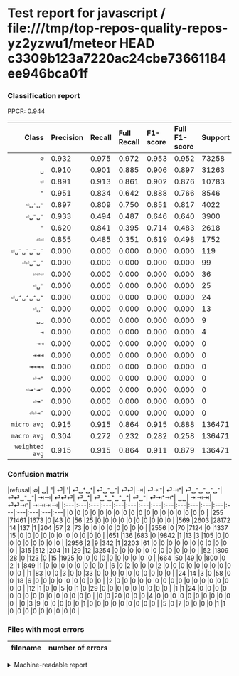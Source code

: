 # Test report for javascript / file:///tmp/top-repos-quality-repos-yz2yzwu1/meteor HEAD c3309b123a7220ac24cbe73661184ee946bca01f

### Classification report

PPCR: 0.944

| Class | Precision | Recall | Full Recall | F1-score | Full F1-score | Support | Full Support | PPCR |
|------:|:----------|:-------|:------------|:---------|:---------|:--------|:-------------|:-----|
| `∅` | 0.932| 0.975| 0.972| 0.953| 0.952| 73258| 73513| 0.997 |
| `␣` | 0.910| 0.901| 0.885| 0.906| 0.897| 31263| 31832| 0.982 |
| `⏎` | 0.891| 0.913| 0.861| 0.902| 0.876| 10783| 11434| 0.943 |
| `"` | 0.951| 0.834| 0.642| 0.888| 0.766| 8546| 11102| 0.770 |
| `⏎␣⁺␣⁺` | 0.897| 0.809| 0.750| 0.851| 0.817| 4022| 4337| 0.927 |
| `⏎␣⁻␣⁻` | 0.933| 0.494| 0.487| 0.646| 0.640| 3900| 3952| 0.987 |
| `'` | 0.620| 0.841| 0.395| 0.714| 0.483| 2618| 5574| 0.470 |
| `⏎⏎` | 0.855| 0.485| 0.351| 0.619| 0.498| 1752| 2416| 0.725 |
| `⏎␣⁻␣⁻␣⁻␣⁻` | 0.000| 0.000| 0.000| 0.000| 0.000| 119| 120| 0.992 |
| `⏎⏎␣⁻␣⁻` | 0.000| 0.000| 0.000| 0.000| 0.000| 99| 123| 0.805 |
| `⏎⏎⏎` | 0.000| 0.000| 0.000| 0.000| 0.000| 36| 48| 0.750 |
| `⏎␣⁺` | 0.000| 0.000| 0.000| 0.000| 0.000| 25| 26| 0.962 |
| `⏎␣⁺␣⁺␣⁺␣⁺` | 0.000| 0.000| 0.000| 0.000| 0.000| 24| 24| 1.000 |
| `⏎␣⁻` | 0.000| 0.000| 0.000| 0.000| 0.000| 13| 13| 1.000 |
| `␣␣` | 0.000| 0.000| 0.000| 0.000| 0.000| 9| 14| 0.643 |
| `⇥` | 0.000| 0.000| 0.000| 0.000| 0.000| 4| 10| 0.400 |
| `⇥⇥` | 0.000| 0.000| 0.000| 0.000| 0.000| 0| 2| 0.000 |
| `⇥⇥⇥` | 0.000| 0.000| 0.000| 0.000| 0.000| 0| 0| 0.000 |
| `⇥⇥⇥⇥` | 0.000| 0.000| 0.000| 0.000| 0.000| 0| 0| 0.000 |
| `⏎⇥⁺` | 0.000| 0.000| 0.000| 0.000| 0.000| 0| 0| 0.000 |
| `⏎⇥⁺⇥⁺` | 0.000| 0.000| 0.000| 0.000| 0.000| 0| 0| 0.000 |
| `⏎⇥⁻` | 0.000| 0.000| 0.000| 0.000| 0.000| 0| 0| 0.000 |
| `⏎⏎⇥⁻` | 0.000| 0.000| 0.000| 0.000| 0.000| 0| 0| 0.000 |
| `micro avg` | 0.915| 0.915| 0.864| 0.915| 0.888| 136471| 144540| 0.944 |
| `macro avg` | 0.304| 0.272| 0.232| 0.282| 0.258| 136471| 144540| 0.944 |
| `weighted avg` | 0.915| 0.915| 0.864| 0.911| 0.879| 136471| 144540| 0.944 |

### Confusion matrix

|refusal|  ∅| ␣| "| ⏎| '| ⏎␣⁺␣⁺| ⏎␣⁻␣⁻| ⏎⏎| ⇥| ⏎⇥⁻| ⏎⇥⁺| ⏎␣⁻␣⁻␣⁻␣⁻| ⏎⏎␣⁻␣⁻| ⇥⇥| ⏎⏎⏎| ⏎␣⁺| ⏎␣⁺␣⁺␣⁺␣⁺| ⏎␣⁻| ⏎⇥⁺⇥⁺| ␣␣| ⇥⇥⇥| ⏎⏎⇥⁻| ⇥⇥⇥⇥| 
|:---|:---|:---|:---|:---|:---|:---|:---|:---|:---|:---|:---|:---|:---|:---|:---|:---|:---|
|0 |0 |0 |0 |0 |0 |0 |0 |0 |0 |0 |0 |0 |0 |0 |0 |0 |0 |
|255 |71461 |1673 |0 |43 |0 |56 |25 |0 |0 |0 |0 |0 |0 |0 |0 |0 |0 |
|569 |2603 |28172 |14 |137 |1 |204 |57 |2 |73 |0 |0 |0 |0 |0 |0 |0 |0 |
|2556 |0 |70 |7124 |0 |1337 |15 |0 |0 |0 |0 |0 |0 |0 |0 |0 |0 |0 |
|651 |136 |683 |0 |9842 |1 |13 |3 |105 |0 |0 |0 |0 |0 |0 |0 |0 |0 |
|2956 |2 |9 |342 |1 |2203 |61 |0 |0 |0 |0 |0 |0 |0 |0 |0 |0 |0 |
|315 |512 |204 |11 |29 |12 |3254 |0 |0 |0 |0 |0 |0 |0 |0 |0 |0 |0 |
|52 |1809 |28 |0 |123 |0 |15 |1925 |0 |0 |0 |0 |0 |0 |0 |0 |0 |0 |
|664 |50 |49 |0 |800 |0 |2 |1 |849 |1 |0 |0 |0 |0 |0 |0 |0 |0 |
|6 |0 |2 |0 |0 |0 |2 |0 |0 |0 |0 |0 |0 |0 |0 |0 |0 |0 |
|1 |83 |0 |0 |3 |0 |0 |33 |0 |0 |0 |0 |0 |0 |0 |0 |0 |0 |
|24 |14 |3 |0 |58 |0 |0 |18 |6 |0 |0 |0 |0 |0 |0 |0 |0 |0 |
|2 |0 |0 |0 |0 |0 |0 |0 |0 |0 |0 |0 |0 |0 |0 |0 |0 |0 |
|12 |1 |0 |0 |5 |0 |1 |0 |29 |0 |0 |0 |0 |0 |0 |0 |0 |0 |
|1 |1 |24 |0 |0 |0 |0 |0 |0 |0 |0 |0 |0 |0 |0 |0 |0 |0 |
|0 |0 |20 |0 |0 |0 |4 |0 |0 |0 |0 |0 |0 |0 |0 |0 |0 |0 |
|0 |3 |9 |0 |0 |0 |0 |0 |1 |0 |0 |0 |0 |0 |0 |0 |0 |0 |
|5 |0 |7 |0 |0 |0 |0 |1 |1 |0 |0 |0 |0 |0 |0 |0 |0 |0 |

### Files with most errors

| filename | number of errors|
|:----:|:-----|

<details>
    <summary>Machine-readable report</summary>
```json
{
  "cl_report": {"\"": {"f1-score": 0.8884454698509696, "precision": 0.9510078761180083, "recall": 0.833606365551135, "support": 8546}, "\u0027": {"f1-score": 0.7138690861957228, "precision": 0.6198649409116489, "recall": 0.8414820473644004, "support": 2618}, "macro avg": {"f1-score": 0.2816597039407029, "precision": 0.3038992429905628, "recall": 0.27181086143989275, "support": 136471}, "micro avg": {"f1-score": 0.9146998263367307, "precision": 0.9146998263367309, "recall": 0.9146998263367309, "support": 136471}, "weighted avg": {"f1-score": 0.9112250455224377, "precision": 0.9147589973167217, "recall": 0.9146998263367309, "support": 136471}, "\u21e5": {"f1-score": 0.0, "precision": 0.0, "recall": 0.0, "support": 4}, "\u21e5\u21e5": {"f1-score": 0.0, "precision": 0.0, "recall": 0.0, "support": 0}, "\u21e5\u21e5\u21e5": {"f1-score": 0.0, "precision": 0.0, "recall": 0.0, "support": 0}, "\u21e5\u21e5\u21e5\u21e5": {"f1-score": 0.0, "precision": 0.0, "recall": 0.0, "support": 0}, "\u2205": {"f1-score": 0.9532391134706836, "precision": 0.9319986957939355, "recall": 0.9754702558082394, "support": 73258}, "\u23ce": {"f1-score": 0.9019428152492669, "precision": 0.8914047640612264, "recall": 0.9127330056570527, "support": 10783}, "\u23ce\u21e5\u207a": {"f1-score": 0.0, "precision": 0.0, "recall": 0.0, "support": 0}, "\u23ce\u21e5\u207a\u21e5\u207a": {"f1-score": 0.0, "precision": 0.0, "recall": 0.0, "support": 0}, "\u23ce\u21e5\u207b": {"f1-score": 0.0, "precision": 0.0, "recall": 0.0, "support": 0}, "\u23ce\u23ce": {"f1-score": 0.6185792349726776, "precision": 0.8549848942598187, "recall": 0.4845890410958904, "support": 1752}, "\u23ce\u23ce\u21e5\u207b": {"f1-score": 0.0, "precision": 0.0, "recall": 0.0, "support": 0}, "\u23ce\u23ce\u23ce": {"f1-score": 0.0, "precision": 0.0, "recall": 0.0, "support": 36}, "\u23ce\u23ce\u2423\u207b\u2423\u207b": {"f1-score": 0.0, "precision": 0.0, "recall": 0.0, "support": 99}, "\u23ce\u2423\u207a": {"f1-score": 0.0, "precision": 0.0, "recall": 0.0, "support": 25}, "\u23ce\u2423\u207a\u2423\u207a": {"f1-score": 0.8508301738789383, "precision": 0.8971601874827682, "recall": 0.809050223769269, "support": 4022}, "\u23ce\u2423\u207a\u2423\u207a\u2423\u207a\u2423\u207a": {"f1-score": 0.0, "precision": 0.0, "recall": 0.0, "support": 24}, "\u23ce\u2423\u207b": {"f1-score": 0.0, "precision": 0.0, "recall": 0.0, "support": 13}, "\u23ce\u2423\u207b\u2423\u207b": {"f1-score": 0.6456481636760021, "precision": 0.9331071255453224, "recall": 0.4935897435897436, "support": 3900}, "\u23ce\u2423\u207b\u2423\u207b\u2423\u207b\u2423\u207b": {"f1-score": 0.0, "precision": 0.0, "recall": 0.0, "support": 119}, "\u2423": {"f1-score": 0.9056191333419056, "precision": 0.9101541046102155, "recall": 0.9011291302818027, "support": 31263}, "\u2423\u2423": {"f1-score": 0.0, "precision": 0.0, "recall": 0.0, "support": 9}},
  "cl_report_full": {"\"": {"f1-score": 0.7663099015758619, "precision": 0.9510078761180083, "recall": 0.6416861826697893, "support": 11102}, "\u0027": {"f1-score": 0.48269062226117443, "precision": 0.6198649409116489, "recall": 0.39522784355938284, "support": 5574}, "macro avg": {"f1-score": 0.25779076597026807, "precision": 0.3038992429905628, "recall": 0.23232951036168623, "support": 144540}, "micro avg": {"f1-score": 0.8884349722964581, "precision": 0.9146998263367309, "recall": 0.8636363636363636, "support": 144540}, "weighted avg": {"f1-score": 0.8787333789437475, "precision": 0.9086470933529215, "recall": 0.8636363636363636, "support": 144540}, "\u21e5": {"f1-score": 0.0, "precision": 0.0, "recall": 0.0, "support": 10}, "\u21e5\u21e5": {"f1-score": 0.0, "precision": 0.0, "recall": 0.0, "support": 2}, "\u21e5\u21e5\u21e5": {"f1-score": 0.0, "precision": 0.0, "recall": 0.0, "support": 0}, "\u21e5\u21e5\u21e5\u21e5": {"f1-score": 0.0, "precision": 0.0, "recall": 0.0, "support": 0}, "\u2205": {"f1-score": 0.9516206354702107, "precision": 0.9319986957939355, "recall": 0.9720865697223621, "support": 73513}, "\u23ce": {"f1-score": 0.8758175750834261, "precision": 0.8914047640612264, "recall": 0.8607661360853595, "support": 11434}, "\u23ce\u21e5\u207a": {"f1-score": 0.0, "precision": 0.0, "recall": 0.0, "support": 0}, "\u23ce\u21e5\u207a\u21e5\u207a": {"f1-score": 0.0, "precision": 0.0, "recall": 0.0, "support": 0}, "\u23ce\u21e5\u207b": {"f1-score": 0.0, "precision": 0.0, "recall": 0.0, "support": 0}, "\u23ce\u23ce": {"f1-score": 0.498093282487533, "precision": 0.8549848942598187, "recall": 0.3514072847682119, "support": 2416}, "\u23ce\u23ce\u21e5\u207b": {"f1-score": 0.0, "precision": 0.0, "recall": 0.0, "support": 0}, "\u23ce\u23ce\u23ce": {"f1-score": 0.0, "precision": 0.0, "recall": 0.0, "support": 48}, "\u23ce\u23ce\u2423\u207b\u2423\u207b": {"f1-score": 0.0, "precision": 0.0, "recall": 0.0, "support": 123}, "\u23ce\u2423\u207a": {"f1-score": 0.0, "precision": 0.0, "recall": 0.0, "support": 26}, "\u23ce\u2423\u207a\u2423\u207a": {"f1-score": 0.8171772978402813, "precision": 0.8971601874827682, "recall": 0.7502882176619783, "support": 4337}, "\u23ce\u2423\u207a\u2423\u207a\u2423\u207a\u2423\u207a": {"f1-score": 0.0, "precision": 0.0, "recall": 0.0, "support": 24}, "\u23ce\u2423\u207b": {"f1-score": 0.0, "precision": 0.0, "recall": 0.0, "support": 13}, "\u23ce\u2423\u207b\u2423\u207b": {"f1-score": 0.6400665004156275, "precision": 0.9331071255453224, "recall": 0.48709514170040485, "support": 3952}, "\u23ce\u2423\u207b\u2423\u207b\u2423\u207b\u2423\u207b": {"f1-score": 0.0, "precision": 0.0, "recall": 0.0, "support": 120}, "\u2423": {"f1-score": 0.89741180218205, "precision": 0.9101541046102155, "recall": 0.8850213621512943, "support": 31832}, "\u2423\u2423": {"f1-score": 0.0, "precision": 0.0, "recall": 0.0, "support": 14}},
  "ppcr": 0.9441746229417463
}
```
</details>
